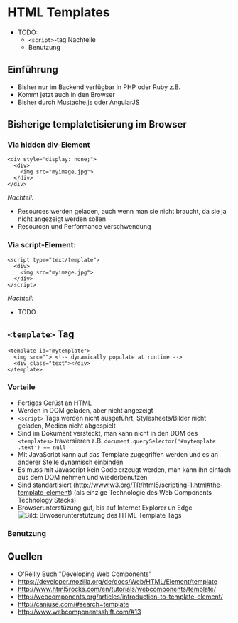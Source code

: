 # HTML Templates

- TODO:
  - `<script>`-tag Nachteile
  - Benutzung

## Einführung

- Bisher nur im Backend verfügbar in PHP oder Ruby z.B.
- Kommt jetzt auch in den Browser
- Bisher durch Mustache.js oder AngularJS


## Bisherige templatetisierung im Browser

### Via hidden div-Element

```
<div style="display: none;">
  <div>
    <img src="myimage.jpg">
  </div>
</div>
```

*Nachteil:*
- Resources werden geladen, auch wenn man sie nicht braucht, da sie ja nicht angezeigt werden sollen
- Resourcen und Performance verschwendung


### Via script-Element:

```
<script type="text/template">
  <div>
    <img src="myimage.jpg">
  </div>
</script>
```

*Nachteil:*
- TODO


## `<template>` Tag

```
<template id="mytemplate">
  <img src=""> <!-- dynamically populate at runtime -->
  <div class="text"></div>
</template>
```

### Vorteile

- Fertiges Gerüst an HTML
- Werden in DOM geladen, aber nicht angezeigt
- `<script>` Tags werden nicht ausgeführt, Stylesheets/Bilder nicht geladen, Medien nicht abgespielt
- Sind im Dokument versteckt, man kann nicht in den DOM des `<templates>` traversieren
  z.B. `document.querySelector('#mytemplate .text') == null`
- Mit JavaScript kann auf das Template zugegriffen werden und es an anderer Stelle dynamisch einbinden
- Es muss mit Javascript kein Code erzeugt werden, man kann ihn einfach aus dem DOM nehmen und wiederbenutzen
- Sind standartisiert (http://www.w3.org/TR/html5/scripting-1.html#the-template-element) (als einzige Technologie des Web Components Technology Stacks)
- Browserunterstüzung gut, bis auf Internet Explorer un Edge
![Bild: Brwoserunterstützung des HTML Template Tags](https://github.com/Glur4k/BATHWebComponents/tree/master/docs/release/2-Web%20Components%20nach%20W3C/2-Web%20Components%20Technology%20Stack/images/Templates_Browserunterstuetzung.jpg "Template Tag Browserunterstzützung. Quelle: http://caniuse.com/#search=template")

### Benutzung


## Quellen
- O'Reilly Buch "Developing Web Components"
- https://developer.mozilla.org/de/docs/Web/HTML/Element/template
- http://www.html5rocks.com/en/tutorials/webcomponents/template/
- http://webcomponents.org/articles/introduction-to-template-element/
- http://caniuse.com/#search=template
- http://www.webcomponentsshift.com/#13
